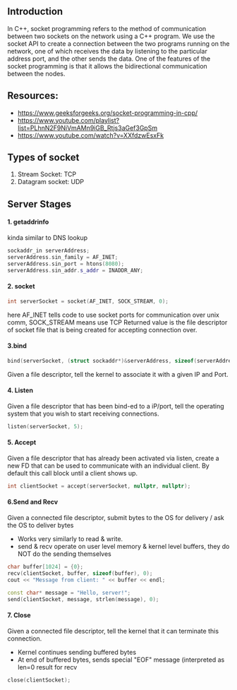 ## Introduction
In C++, socket programming refers to the method of communication between two sockets on the network using a C++ program. We use the socket API to create a connection between the two programs running on the network, one of which receives the data by listening to the particular address port, and the other sends the data. One of the features of the socket programming is that it allows the bidirectional communication between the nodes.

## Resources:
* https://www.geeksforgeeks.org/socket-programming-in-cpp/
* https://www.youtube.com/playlist?list=PLhnN2F9NiVmAMn9iGB_Rtjs3aGef3GpSm
* https://www.youtube.com/watch?v=XXfdzwEsxFk
## Types of socket

1. Stream Socket: TCP
2. Datagram socket: UDP

## Server Stages

#### 1. getaddrinfo 
kinda similar to DNS lookup
```c++
sockaddr_in serverAddress;  
serverAddress.sin_family = AF_INET;  
serverAddress.sin_port = htons(8080);  
serverAddress.sin_addr.s_addr = INADDR_ANY;
```
#### 2. socket

```c++
int serverSocket = socket(AF_INET, SOCK_STREAM, 0);
```
here AF_INET tells code to use socket ports for communication over unix comm, SOCK_STREAM means use TCP
Returned value is the file descriptor of socket file that is being created for accepting connection over.

#### 3.bind
```c++
bind(serverSocket, (struct sockaddr*)&serverAddress, sizeof(serverAddress));
```
Given a file descriptor, tell the kernel to associate it with a given IP and Port.

#### 4. Listen
Given a file descriptor that has been bind-ed to a iP/port, tell the operating system that you wish to start receiving connections.
```c++
listen(serverSocket, 5);
```
#### 5. Accept
Given a file descriptor that has already been activated via listen, create a new FD that can be used to communicate with an individual client.
By default this call block until a client shows up.
```c++
int clientSocket = accept(serverSocket, nullptr, nullptr);
```

#### 6.Send and Recv
Given a connected file descriptor, submit bytes to the OS for delivery / ask the OS to deliver bytes
- ﻿﻿Works very similarly to read & write.
- ﻿﻿send & recv operate on user level memory & kernel level buffers, they do NOT do the sending themselves
```c++
char buffer[1024] = {0};  
recv(clientSocket, buffer, sizeof(buffer), 0);  
cout << "Message from client: " << buffer << endl;

const char* message = "Hello, server!";  
send(clientSocket, message, strlen(message), 0);
```

#### 7. Close
Given a connected file descriptor, tell the kernel that it can terminate this connection.
- ﻿﻿Kernel continues sending buffered bytes
- ﻿﻿At end of buffered bytes, sends special "EOF" message (interpreted as len=0 result for recv
```c++
close(clientSocket);
```
